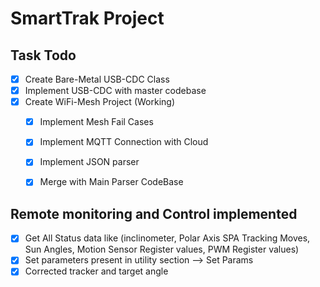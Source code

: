 # SmartTrak Project

## Task Todo
- [x] Create Bare-Metal USB-CDC Class
- [x] Implement USB-CDC with master codebase
- [x] Create WiFi-Mesh Project (Working)
  - [x] Implement Mesh Fail Cases
  - [x] Implement MQTT Connection with Cloud
  - [x] Implement JSON parser
  - [x] Merge with Main Parser CodeBase


## Remote monitoring and Control implemented 
- [x] Get All Status data like (inclinometer, Polar Axis SPA Tracking Moves, Sun Angles, Motion Sensor Register values, PWM Register values)
- [x] Set parameters present in utility section --> Set Params
- [x] Corrected tracker and target angle
